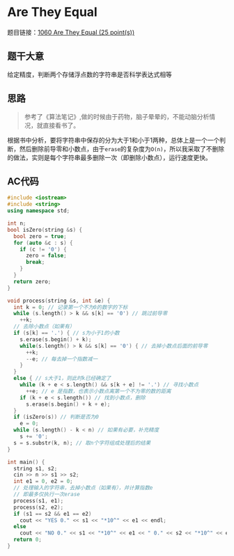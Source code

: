 # Are They Equal
题目链接：[1060 Are They Equal (25 point(s))](https://pintia.cn/problem-sets/994805342720868352/problems/994805413520719872)

## 题干大意

给定精度，判断两个存储浮点数的字符串是否科学表达式相等

## 思路

> 参考了《算法笔记》,做的时候由于药物，脑子晕晕的，不能动脑分析情况，就直接看书了。

根据书中分析，要将字符串中保存的分为大于1和小于1两种，总体上是一个一个判断，然后删除前导零和小数点，由于`erase`的复杂度为`O(n)`，所以我采取了不删除的做法，实则是每个字符串最多删除一次（即删除小数点），运行速度更快。

## AC代码
```cpp
#include <iostream>
#include <string>
using namespace std;

int n;
bool isZero(string &s) {
  bool zero = true;
  for (auto &c : s) {
    if (c != '0') {
      zero = false;
      break;
    }
  }
  return zero;
}

void process(string &s, int &e) {
  int k = 0; // 记录第一个不为0的数字的下标
  while (s.length() > k && s[k] == '0') // 跳过前导零
    ++k;
  // 去除小数点（如果有）
  if (s[k] == '.') { // s为小于1的小数
    s.erase(s.begin() + k);
    while(s.length() > k && s[k] == '0') { // 去掉小数点后面的前导零
      ++k;
      --e; // 每去掉一个指数减一
    }
  }
  else { // s大于1，则此时k已经确定了
    while (k + e < s.length() && s[k + e] != '.') // 寻找小数点
      ++e; // e 是指数，也表示小数点离第一个不为零的数的距离
    if (k + e < s.length()) // 找到小数点，删除
      s.erase(s.begin() + k + e);
  }
  if (isZero(s)) // 判断是否为0
    e = 0;
  while (s.length() - k < n) // 如果有必要，补充精度
    s += '0';
  s = s.substr(k, n); // 取n个字符组成处理后的结果
}

int main() {
  string s1, s2;
  cin >> n >> s1 >> s2;
  int e1 = 0, e2 = 0;
  // 处理输入的字符串，去掉小数点（如果有），并计算指数e
  // 即最多仅执行一次erase
  process(s1, e1);
  process(s2, e2);
  if (s1 == s2 && e1 == e2)
    cout << "YES 0." << s1 << "*10^" << e1 << endl;
  else
    cout << "NO 0." << s1 << "*10^" << e1 << " 0." << s2 << "*10^" << e2 << endl;
  return 0;
}
```
